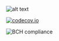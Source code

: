 
![alt text](https://travis-ci.org/ayhanugurlu/postal-code-distance.svg?branch=master "Travis Status")

[![codecov.io](https://codecov.io/github/ayhanugurlu/postal-code-distance/coverage.svg?branch=master)](https://codecov.io/github/cainus/codecov.io?branch=master)

![BCH compliance](https://bettercodehub.com/edge/badge/ayhanugurlu/spostal-code-distance?branch=master)